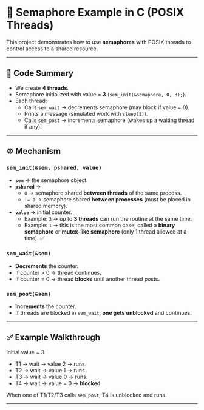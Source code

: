 # 🔑 Semaphore Example in C (POSIX Threads)

This project demonstrates how to use **semaphores** with POSIX threads to control access to a shared resource.

---

## 📌 Code Summary
- We create **4 threads**.
- Semaphore initialized with value = **3** (`sem_init(&semaphore, 0, 3);`).
- Each thread:
  - Calls `sem_wait` → decrements semaphore (may block if value = 0).
  - Prints a message (simulated work with `sleep(1)`).
  - Calls `sem_post` → increments semaphore (wakes up a waiting thread if any).

---

## ⚙️ Mechanism

### `sem_init(&sem, pshared, value)`
- **`sem`** → the semaphore object.  
- **`pshared`** →  
  - `0` → semaphore shared **between threads** of the same process.  
  - `!= 0` → semaphore shared **between processes** (must be placed in shared memory).  
- **`value`** → initial counter.  
  - Example: `3` → up to **3 threads** can run the routine at the same time.  
  - Example: `1` → this is the most common case, called a **binary semaphore** or **mutex-like semaphore** (only 1 thread allowed at a time). ✅  

### `sem_wait(&sem)`
- **Decrements** the counter.  
- If counter > 0 → thread continues.  
- If counter = 0 → thread **blocks** until another thread posts.  

### `sem_post(&sem)`
- **Increments** the counter.  
- If threads are blocked in `sem_wait`, **one gets unblocked** and continues.  

---

## ✅ Example Walkthrough
Initial value = 3  
- T1 → wait → value 2 → runs.  
- T2 → wait → value 1 → runs.  
- T3 → wait → value 0 → runs.  
- T4 → wait → value = 0 → **blocked**.  

When one of T1/T2/T3 calls `sem_post`, T4 is unblocked and runs.  

---
